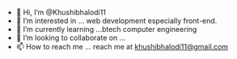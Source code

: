 - 👋 Hi, I’m @Khushibhalodi11
- 👀 I’m interested in ... web development especially front-end.
- 🌱 I’m currently learning ...btech computer engineering 
- 💞️ I’m looking to collaborate on ...
- 📫 How to reach me ... reach me at khushibhalodi11@gmail.com 

<!---
Khushibhalodi11/Khushibhalodi11 is a ✨ special ✨ repository because its `README.md` (this file) appears on your GitHub profile.
You can click the Preview link to take a look at your changes.
--->
